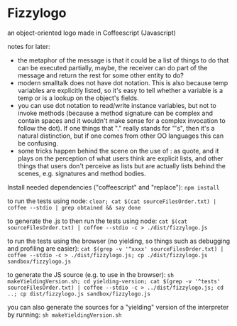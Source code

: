 # Fizzylogo
an object-oriented logo made in Coffeescript (Javascript)

notes for later:
* the metaphor of the message is that it could be a list of things to do that can be executed partially, maybe, the receiver can do part of the message and return the rest for some other entity to do?
* modern smalltalk does not have dot notation. This is also because temp variables are explicitly listed, so it's easy to tell whether a variable is a temp or is a lookup on the object's fields.
* you can use dot notation to read/write instance variables, but not to invoke methods (because a method signature can be complex and contain spaces and it wouldn't make sense for a complex invocation to follow the dot). If one things that "." really stands for "'s", then it's a natural distinction, but if one comes from other OO languages this can be confusing.
* some tricks happen behind the scene on the use of : as quote, and it plays on the perception of what users think are explicit lists, and other things that users don't perceive as lists but are actually lists behind the scenes, e.g. signatures and method bodies.

Install needed dependencies ("coffeescript" and "replace"):
```npm install```

to run the tests using node:
```clear; cat $(cat sourceFilesOrder.txt) | coffee --stdio | grep obtained && say done```

to generate the .js to then run the tests using node:
```cat $(cat sourceFilesOrder.txt) | coffee --stdio -c > ./dist/fizzylogo.js```

to run the tests using the browser (no yielding, so things such as debugging and profiling are easier):
```cat $(grep -v '^xxxx' sourceFilesOrder.txt) | coffee --stdio -c > ./dist/fizzylogo.js; cp ./dist/fizzylogo.js sandbox/fizzylogo.js```

to generate the JS source (e.g. to use in the browser):
```sh makeYieldingVersion.sh; cd yielding-version; cat $(grep -v '^tests' sourceFilesOrder.txt) | coffee --stdio -c > ../dist/fizzylogo.js; cd ..; cp dist/fizzylogo.js sandbox/fizzylogo.js```

you can also generate the sources for a "yielding" version of the interpreter by running:
```sh makeYieldingVersion.sh```
